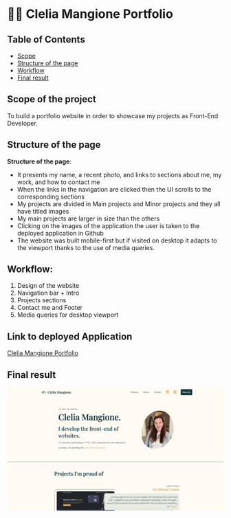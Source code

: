 # 👩‍💻 Clelia Mangione Portfolio

## Table of Contents
- [Scope](#scope-of-the-project)
- [Structure of the page](#structure-of-the-page)
- [Workflow](#workflow)
- [Final result](#final-result)

## Scope of the project
To build a portfolio website in order to showcase my projects as Front-End Developer.

## Structure of the page
**Structure of the page**:
- It presents my name, a recent photo, and links to sections about me, my work, and how to contact me
- When the links in the navigation are clicked then the UI scrolls to the corresponding sections
- My projects are divided in Main projects and Minor projects and they all have titled images
- My main projects are larger in size than the others
- Clicking on the images of the application the user is taken to the deployed application in Github
- The website was built mobile-first but if visited on desktop it adapts to the viewport thanks to the use of media queries. 

## Workflow:
1. Design of the website
2. Navigation bar + Intro
3. Projects sections
4. Contact me and Footer
5. Media queries for desktop viewport

## Link to deployed Application
[Clelia Mangione Portfolio](https://clelia-m.github.io/portfolio/)

## Final result
![Portfolio Project](https://github.com/Clelia-M/portfolio/blob/38adde67309b6fb2c2063d68b5a309bb4e20d738/Portfolio%20Screenshot.png)
